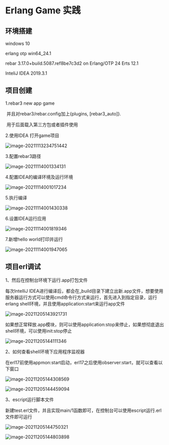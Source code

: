 # Erlang Game 实践

## 环境搭建

windows 10

erlang otp win64_24.1

rebar 3.17.0+build.5087.ref8be7c3d2 on Erlang/OTP 24 Erts 12.1

InteliJ IDEA 2019.3.1

## 项目创建

1.rebar3 new app game

​	并且对rebar3/rebar.config加上{plugins, [rebar3_auto]}.

​	用于后面载入第三方包或者插件使用

2.使用IDEA 打开game项目

![image-20211113234751442](C:\Users\Lron\AppData\Roaming\Typora\typora-user-images\image-20211113234751442.png)

3.配置rebar3路径

![image-20211114001334131](C:\Users\Lron\AppData\Roaming\Typora\typora-user-images\image-20211114001334131.png)

4.配置IDEA的编译环境及运行环境

![image-20211114001017234](C:\Users\Lron\AppData\Roaming\Typora\typora-user-images\image-20211114001017234.png)

5.执行编译

![image-20211114001430338](C:\Users\Lron\AppData\Roaming\Typora\typora-user-images\image-20211114001430338.png)

6.设置IDEA运行应用

![image-20211114001819346](C:\Users\Lron\AppData\Roaming\Typora\typora-user-images\image-20211114001819346.png)

7.新增hello world打印并运行

![image-20211114001947065](C:\Users\Lron\AppData\Roaming\Typora\typora-user-images\image-20211114001947065.png)

## 项目erl调试

1、然后在控制台环境下运行.app打包文件

每次IntelliJ IDEA进行编译后，都会在_build目录下建立出新.app文件，想要使用服务器运行方式可以使用cmd命令行方式来运行，首先进入到指定目录，运行erlang shell环境，并且使用application:start来运行app文件

![image-20211205143921731](C:\Users\Lron\AppData\Roaming\Typora\typora-user-images\image-20211205143921731.png)

如果想正常释放.app模块，则可以使用application:stop来停止，如果想彻底退出shell环境，可以使用init:stop停止

![image-20211205144111346](C:\Users\Lron\AppData\Roaming\Typora\typora-user-images\image-20211205144111346.png)

2、如何查看shell环境下应用程序监视器

在erl17前使用appmon:start启动，erl17之后使用observer:start，就可以查看以下窗口

![image-20211205144308569](C:\Users\Lron\AppData\Roaming\Typora\typora-user-images\image-20211205144308569.png)

![image-20211205144459094](C:\Users\Lron\AppData\Roaming\Typora\typora-user-images\image-20211205144459094.png)

3、escript运行脚本文件

新建test.erl文件，并且实现main/1函数即可，在控制台可以使用escript运行.erl文件即可运行

![image-20211205144750321](C:\Users\Lron\AppData\Roaming\Typora\typora-user-images\image-20211205144750321.png)

![image-20211205144803898](C:\Users\Lron\AppData\Roaming\Typora\typora-user-images\image-20211205144803898.png)